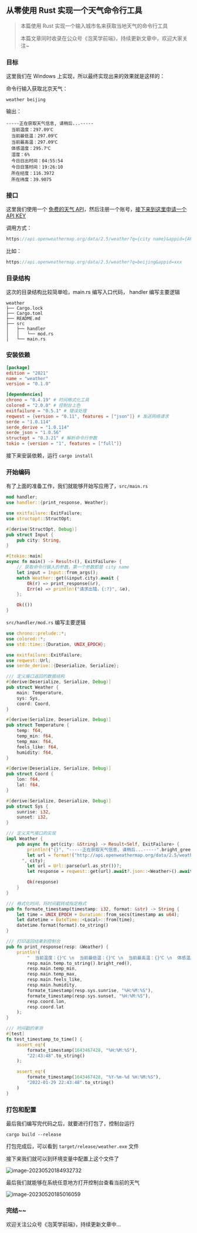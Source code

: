 ## 从零使用 Rust 实现一个天气命令行工具

> 本篇使用 Rust 实现一个输入城市名来获取当地天气的命令行工具
>
> 本篇文章同时收录在公众号《泡芙学前端》，持续更新文章中，欢迎大家关注~

### 目标

这里我们在 Windows 上实现，所以最终实现出来的效果就是这样的：

命令行输入获取北京天气：

```
weather beijing
```

输出：

```
-----正在获取天气信息, 请稍后...-----
  当前温度：297.09℃ 
  当前最低温：297.09℃ 
  当前最高温：297.09℃
  体感温度：295.7℃
  湿度：6%
  今日日出时间：04:55:54
  今日日落时间：19:26:10
  所在经度：116.3972
  所在纬度：39.9075
```

### 接口

这里我们使用一个 [免费的天气 API](https://openweathermap.org/current)，然后注册一个账号，[接下来到这里申请一个 API KEY](https://home.openweathermap.org/api_keys)

调用方式：

```rust
https://api.openweathermap.org/data/2.5/weather?q={city name}&appid={API key}
```

比如：

```rust
https://api.openweathermap.org/data/2.5/weather?q=beijing&appid=xxx
```

### 目录结构

这次的目录结构比较简单哈，main.rs 编写入口代码， handler 编写主要逻辑

```
weather
├── Cargo.lock
├── Cargo.toml
├── README.md
├── src
│   ├── handler
│   │   └── mod.rs
│   └── main.rs
```

### 安装依赖

```toml
[package]
edition = "2021"
name = "weather"
version = "0.1.0"

[dependencies]
chrono = "0.4.19" # 时间格式化工具
colored = "2.0.0" # 控制台上色
exitfailure = "0.5.1" # 错误处理
reqwest = {version = "0.11", features = ["json"]} # 发送网络请求
serde = "1.0.114" 
serde_derive = "1.0.114" 
serde_json = "1.0.56" 
structopt = "0.3.21" # 解析命令行参数
tokio = {version = "1", features = ["full"]}
```

接下来安装依赖，运行 `cargo install`

### 开始编码

有了上面的准备工作，我们就能够开始写应用了，`src/main.rs`

```rust
mod handler;
use handler::{print_response, Weather};

use exitfailure::ExitFailure;
use structopt::StructOpt;

#[derive(StructOpt, Debug)]
pub struct Input {
    pub city: String,
}

#[tokio::main]
async fn main() -> Result<(), ExitFailure> {
    // 获取命令行输入的参数，第一个参数即是 city name
    let input = Input::from_args();
    match Weather::get(&input.city).await {
        Ok(r) => print_response(&r),
        Err(e) => println!("请求出错，{:?}", &e),
    };

    Ok(())
}
```

`src/handler/mod.rs` 编写主要逻辑

```rust
use chrono::prelude::*;
use colored::*;
use std::time::{Duration, UNIX_EPOCH};

use exitfailure::ExitFailure;
use reqwest::Url;
use serde_derive::{Deserialize, Serialize};

/// 定义接口返回的数据结构
#[derive(Deserialize, Serialize, Debug)]
pub struct Weather {
    main: Temperature,
    sys: Sys,
    coord: Coord,
}

#[derive(Serialize, Deserialize, Debug)]
pub struct Temperature {
    temp: f64,
    temp_min: f64,
    temp_max: f64,
    feels_like: f64,
    humidity: f64,
}

#[derive(Deserialize, Serialize, Debug)]
pub struct Coord {
    lon: f64,
    lat: f64,
}

#[derive(Serialize, Deserialize, Debug)]
pub struct Sys {
    sunrise: i32,
    sunset: i32,
}

/// 定义天气接口的实现
impl Weather {
    pub async fn get(city: &String) -> Result<Self, ExitFailure> {
        println!("{}", "-----正在获取天气信息, 请稍后...-----".bright_green());
        let url = format!("http://api.openweathermap.org/data/2.5/weather?q={}&APPID=c6c7ff2ebd36ff0ba4bbb220e1c4b948
      ", city);
        let url = Url::parse(url.as_str())?;
        let response = reqwest::get(url).await?.json::<Weather>().await?;

        Ok(response)
    }
}

/// 格式化时间，将时间戳转成指定格式
pub fn formate_timestamp(timestamp: i32, format: &str) -> String {
    let time = UNIX_EPOCH + Duration::from_secs(timestamp as u64);
    let datetime = DateTime::<Local>::from(time);
    datetime.format(format).to_string()
}

/// 打印返回结果到控制台
pub fn print_response(resp: &Weather) {
    println!(
        "  当前温度：{}℃ \n  当前最低温：{}℃ \n  当前最高温：{}℃ \n  体感温度：{}℃ \n  湿度：{}% \n  今日日出时间：{} \n  今日日落时间：{} \n  所在经度：{} \n  所在纬度：{}",
        resp.main.temp.to_string().bright_red(),
        resp.main.temp_min,
        resp.main.temp_max,
        resp.main.feels_like,
        resp.main.humidity,
        formate_timestamp(resp.sys.sunrise, "%H:%M:%S"),
        formate_timestamp(resp.sys.sunset, "%H:%M:%S"),
        resp.coord.lon,
        resp.coord.lat
    );
}

/// 时间戳的单测
#[test]
fn test_timestamp_to_time() {
    assert_eq!(
        formate_timestamp(1643467428, "%H:%M:%S"),
        "22:43:48".to_string()
    );

    assert_eq!(
        formate_timestamp(1643467428, "%Y-%m-%d %H:%M:%S"),
        "2022-01-29 22:43:48".to_string()
    )
}
```

### 打包和配置

最后我们编写完代码之后，就要进行打包了，控制台运行

```
cargo build --release
```

打包完成后，可以看到 `target/release/weather.exe` 文件

接下来我们就可以到环境变量中配置上这个文件了

![image-20230520184932732](https://cdn.jsdelivr.net/gh/PuffMeow/PictureSave/doc/image-20230520184932732.png)

最后我们就能够在系统任意地方打开控制台查看当前的天气

![image-20230520185016059](https://cdn.jsdelivr.net/gh/PuffMeow/PictureSave/doc/image-20230520185016059.png)

### 完结~~

欢迎关注公众号《泡芙学前端》，持续更新文章中...